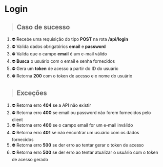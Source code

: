 # Login

> ## Caso de sucesso

1. ⛔️ Recebe uma requisição do tipo **POST** na rota **/api/login**
2. ⛔️ Valida dados obrigatórios **email** e **password**
3. ⛔️ Valida que o campo **email** é um e-mail válido
4. ⛔️ **Busca** o usuário com o email e senha fornecidos
5. ⛔️ Gera um **token** de acesso a partir do ID do usuário
6. ⛔️ Retorna **200** com o token de acesso e o nome do usuário

> ## Exceções

1. ⛔️ Retorna erro **404** se a API não existir
2. ⛔️ Retorna erro **400** se email ou password não forem fornecidos pelo client
3. ⛔️ Retorna erro **400** se o campo email for um e-mail inválido
4. ⛔️ Retorna erro **401** se não encontrar um usuário com os dados fornecidos
5. ⛔️ Retorna erro **500** se der erro ao tentar gerar o token de acesso
6. ⛔️ Retorna erro **500** se der erro ao tentar atualizar o usuário com o token de acesso gerado
